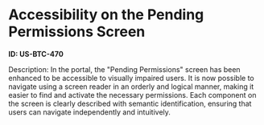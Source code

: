 # Accessibility on the Pending Permissions Screen

**ID: US-BTC-470**

Description: In the portal, the "Pending Permissions" screen has been enhanced to be accessible to visually impaired users. It is now possible to navigate using a screen reader in an orderly and logical manner, making it easier to find and activate the necessary permissions. Each component on the screen is clearly described with semantic identification, ensuring that users can navigate independently and intuitively.